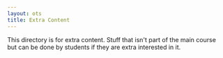 ```yaml
---
layout: ots
title: Extra Content 
---
```


This directory is for extra content. Stuff that isn't part of the
main course but can be done by students if they are extra interested
in it.

